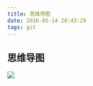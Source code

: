 ```yaml
---
title: 思维导图
date: 2016-05-14 20:43:29
tags: git
---
```

## 思维导图
![](http://ww4.sinaimg.cn/mw690/005SH7k8gw1f3zc7w2q3kj313w0osdly.jpg)